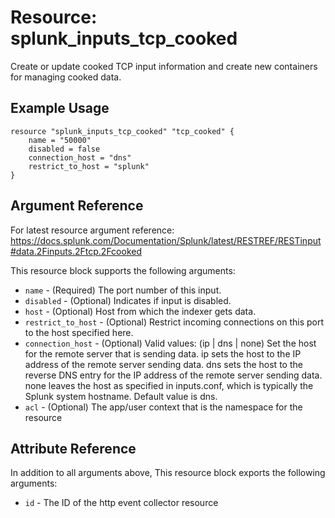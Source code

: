 # Resource: splunk_inputs_tcp_cooked
Create or update cooked TCP input information and create new containers for managing cooked data.

## Example Usage
```
resource "splunk_inputs_tcp_cooked" "tcp_cooked" {
    name = "50000"
    disabled = false
    connection_host = "dns"
    restrict_to_host = "splunk"
}
```

## Argument Reference
For latest resource argument reference: https://docs.splunk.com/Documentation/Splunk/latest/RESTREF/RESTinput#data.2Finputs.2Ftcp.2Fcooked

This resource block supports the following arguments:
* `name` - (Required) The port number of this input.
* `disabled` - (Optional) Indicates if input is disabled.
* `host` - (Optional) Host from which the indexer gets data.
* `restrict_to_host` - (Optional) Restrict incoming connections on this port to the host specified here.
* `connection_host` - (Optional) Valid values: (ip | dns | none)
                                 Set the host for the remote server that is sending data.
                                 ip sets the host to the IP address of the remote server sending data.
                                 dns sets the host to the reverse DNS entry for the IP address of the remote server sending data.
                                 none leaves the host as specified in inputs.conf, which is typically the Splunk system hostname.
                                 Default value is dns.
* `acl` - (Optional) The app/user context that is the namespace for the resource

## Attribute Reference
In addition to all arguments above, This resource block exports the following arguments:

* `id` - The ID of the http event collector resource
